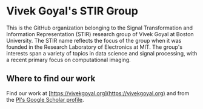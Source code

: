 # Vivek Goyal's STIR Group

This is the GitHub organization belonging to the Signal Transformation and Information Representation (STIR) research group of Vivek Goyal at Boston University.
The STIR name reflects the focus of the group when it was founded in the Research Laboratory of Electronics at MIT.  The group's interests span a variety of topics
in data science and signal processing, with a recent primary focus on computational imaging.

## Where to find our work

Find our work at
[https://vivekgoyal.org](https://vivekgoyal.org)
and from the
[PI's Google Scholar profile](https://scholar.google.com/citations?user=nM77MX0AAAAJ&hl=en).
